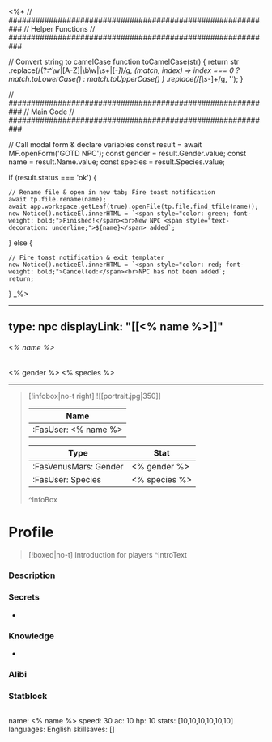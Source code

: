 <%*
// ###########################################################
//                       Helper Functions
// ###########################################################

// Convert string to camelCase
function toCamelCase(str) {
  return str
    .replace(/(?:^\w|[A-Z]|\b\w|\s+|[-_])/g, (match, index) =>
      index === 0 ? match.toLowerCase() : match.toUpperCase()
    )
    .replace(/[\s-_]+/g, '');
}

// ###########################################################
//                         Main Code
// ###########################################################

// Call modal form & declare variables
const result = await MF.openForm('GOTD NPC');
const gender = result.Gender.value;
const name = result.Name.value;
const species = result.Species.value;

if (result.status === 'ok') {

    // Rename file & open in new tab; Fire toast notification
    await tp.file.rename(name);
    await app.workspace.getLeaf(true).openFile(tp.file.find_tfile(name));
    new Notice().noticeEl.innerHTML = `<span style="color: green; font-weight: bold;">Finished!</span><br>New NPC <span style="text-decoration: underline;">${name}</span> added`;

} else {

    // Fire toast notification & exit templater
    new Notice().noticeEl.innerHTML = `<span style="color: red; font-weight: bold;">Cancelled:</span><br>NPC has not been added`;
    return;
}
_%>

---
type: npc
displayLink: "[[<% name %>]]"
---

###### <% name %>
<span class="sub2"><% gender %> <% species %> </span>
___

> [!infobox|no-t right]
> ![[portrait.jpg|350]]
> 
> | Name |
> | :----: |
> | :FasUser: <% name %> | 
> 
> | Type | Stat |
> | ---- | ---- |
> | :FasVenusMars: Gender | <% gender %> |
> | :FasUser: Species | <% species %> |
>^InfoBox

# Profile

> [!boxed|no-t]
> Introduction for players
>^IntroText

### Description


### Secrets
- 

### Knowledge
- 

### Alibi 


### Statblock
>```statblock
name: <% name %>
speed: 30
ac: 10
hp: 10
stats: [10,10,10,10,10,10]
languages: English
skillsaves: []